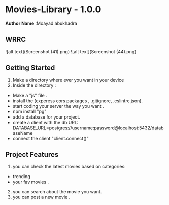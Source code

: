 # Movies-Library - 1.0.0

**Author Name** :Moayad abukhadra

## WRRC
![alt text](Screenshot (41).png)
![alt text](Screenshot (44).png)

## Getting Started
1. Make a directory where ever you want in your device 
2. Inside the directory :
- Make a "js" file .
- install the (experess cors packages , .gitignore, .eslintrc.json).
- start coding your server the way you want .
- npm install "pg"
- add a database for your project.
- create a client with the db URL:
DATABASE_URL=postgres://username:password@localhost:5432/databaseName
- connect the client "client.connect()"


## Project Features
1. you can check the latest movies based on categories:
- trending
- your fav movies .
2. you can search about the movie you want.
3. you can post a new movie .


